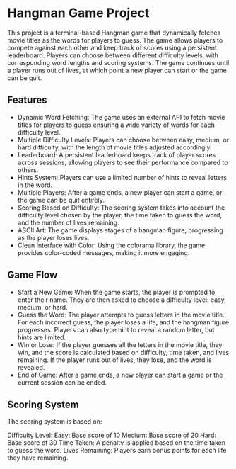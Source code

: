 # Hangman Game Project

This project is a terminal-based Hangman game that dynamically fetches movie titles as the words for players to guess. The game allows players to compete against each other and keep track of scores using a persistent leaderboard. Players can choose between different difficulty levels, with corresponding word lengths and scoring systems. The game continues until a player runs out of lives, at which point a new player can start or the game can be quit.

## Features

- Dynamic Word Fetching: The game uses an external API to fetch movie titles for players to guess ensuring a wide variety of words for each difficulty level.
- Multiple Difficulty Levels: Players can choose between easy, medium, or hard difficulty, with the length of movie titles adjusted accordingly.
- Leaderboard: A persistent leaderboard keeps track of player scores across sessions, allowing players to see their performance compared to others.
- Hints System: Players can use a limited number of hints to reveal letters in the word.
- Multiple Players: After a game ends, a new player can start a game, or the game can be quit entirely.
- Scoring Based on Difficulty: The scoring system takes into account the difficulty level chosen by the player, the time taken to guess the word, and the number of lives remaining.
- ASCII Art: The game displays stages of a hangman figure, progressing as the player loses lives.
- Clean Interface with Color: Using the colorama library, the game provides color-coded messages, making it more engaging.

## Game Flow

- Start a New Game:
When the game starts, the player is prompted to enter their name.
They are then asked to choose a difficulty level: easy, medium, or hard.
- Guess the Word:
The player attempts to guess letters in the movie title. For each incorrect guess, the player loses a life, and the hangman figure progresses.
Players can also type hint to reveal a random letter, but hints are limited.
- Win or Lose:
If the player guesses all the letters in the movie title, they win, and the score is calculated based on difficulty, time taken, and lives remaining.
If the player runs out of lives, they lose, and the word is revealed.
- End of Game:
After a game ends, a new player can start a game or the current session can be ended.

## Scoring System

The scoring system is based on:

Difficulty Level:
Easy: Base score of 10
Medium: Base score of 20
Hard: Base score of 30
Time Taken: A penalty is applied based on the time taken to guess the word.
Lives Remaining: Players earn bonus points for each life they have remaining.

